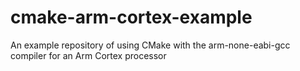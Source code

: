 # cmake-arm-cortex-example
An example repository of using CMake with the arm-none-eabi-gcc compiler for an Arm Cortex processor

